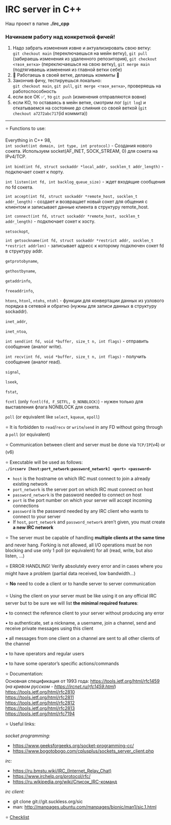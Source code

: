 # IRC server in C++
Наш проект в папке **./irc_cpp**

### Начинаем работу над конкретной фичей!
1. Надо забрать изменения извне и актуализировать свою ветку:  
`git checkout main` (переключаешься на мейн ветку), `git pull` (забираешь изменения из удаленного репозитория), `git checkout <твоя_ветка>` (переключаешься на свою ветку), `git merge main` (подтягиваешь изменения из главной ветки себе)
2. :hammer: Работаешь в своей ветке, делаешь коммиты :hammer:
3. Закончив фичу, тестируешься локально:  
`git checkout main`, `git pull`, `git merge <твоя_ветка>`, проверяешь на работоспособность
4. если все ОК :white_check_mark:, то `git push` (изменения отправляются вовне)
5. если КО, то оставаясь в мейн ветке, смотрим лог (`git log`) и откатываемся на состояние до слияния со своей веткой (`git checkout a7272abc717`(id коммита))
_________________________
:star: Functions to use:

Everything in C++ 98,  
`int socket(int domain, int type, int protocol)` - Создания нового сокета. Используем socket(AF_INET, SOCK_STREAM, 0) для сокета на IPv4/TCP.        

`int bind(int fd, struct sockaddr *local_addr, socklen_t addr_length)` - подключает сокет к порту.   

`int listen(int fd, int backlog_queue_size)` - ждет входящие сообщения по fd сокета.          

`int accept(int fd, struct sockaddr *remote_host, socklen_t addr_length)` -  создает и возвращает новый сокет для общения с клиентом и записывает данные клиента в структуру remote_host.   

`int connect(int fd, struct sockaddr *remote_host, socklen_t addr_length)` - подключает сокет к хосту.  

`setsockopt`,  

`int getsockname(int fd, struct sockaddr *restrict addr, socklen_t *restrict addrlen)` - записывает адресс к которому подключен сокет fd в структуру addr.   

`getprotobyname`,  

`gethostbyname`,  

`getaddrinfo`,  

`freeaddrinfo`,  

`htons`, `htonl`, `ntohs`, `ntohl` - функции для конвертации данных из узлового порядка в сетевой и обратно (нужны для записи данных в структуру sockaddr).   

`inet_addr`,  

`inet_ntoa`,  

`int send(int fd, void *buffer, size_t n, int flags)` - отправить сообщение (аналог write).    

`int recv(int fd, void *buffer, size_t n, int flags)` - получить сообщение (аналог read).    

`signal`,  

`lseek`,  

`fstat`, 

`fcntl` (only `fcntl(fd, F_SETFL, O_NONBLOCK)`) - нужен только для выставления флага NONBLOCK для сокета.     

`poll` (or equivalent like `select`, `kqueue`, `epoll`) 

:star: It is forbidden to `read`/`recv` or `write`/`send` in any FD without going through a `poll` (or equivalent)

:star: Communication between client and server must be done via `TCP/IP`(v4) or (v6)

:star: Executable will be used as follows:  
**```./ircserv [host:port_network:password_network] <port> <password>```**
- `host` is the hostname on which IRC must connect to join a already existing network
- `port_network` is the server port on which IRC must connect on host
- `password_network` is the password needed to connect on host
- `port` is the port number on which your server will accept incoming connections
- `password` is the password needed by any IRC client who wants to connect to your server
- If `host`, `port_network` and `password_network` aren’t given, you must create **a new IRC network**

:star: The server must be capable of handling **multiple clients at the same time** and never hang. Forking is not allowed, all I/O operations must be non blocking and use only 1 poll (or equivalent) for all (read, write, but also listen, ...)

:star: ERROR HANDLING! Verify absolutely every error and in cases where you might have a problem (partial data received, low bandwidth...)

:star: **No** need to code a client or to handle server to server communication

:star: Using the client on your server must be like using it on any official IRC server but to be sure we will list **the minimal required features**:

• to connect the reference client to your server without producing any error

• to authenticate, set a nickname, a username, join a channel, send and receive private messages using this client

• all messages from one client on a channel are sent to all other clients of the channel

• to have operators and regular users

• to have some operator’s specific actions/commands

:star: Documentation:  
Основная спецификация от 1993 года: https://tools.ietf.org/html/rfc1459  (*на кривом русском - https://ircnet.ru/rfc1459.html*)  
https://tools.ietf.org/html/rfc2810  
https://tools.ietf.org/html/rfc2811  
https://tools.ietf.org/html/rfc2812  
https://tools.ietf.org/html/rfc2813  
https://tools.ietf.org/html/rfc7194  

:star: Useful links:

*socket programming:*
- https://www.geeksforgeeks.org/socket-programming-cc/  
- https://www.bogotobogo.com/cplusplus/sockets_server_client.php

*irc:*
- https://ru.bmstu.wiki/IRC_(Internet_Relay_Chat) 
- https://www.irchelp.org/protocol/rfc/
- https://ru.wikipedia.org/wiki/Список_IRC-команд

*irc client:*
- git clone git://git.suckless.org/sic 
- man: http://manpages.ubuntu.com/manpages/bionic/man1/sic.1.html 

:star: [Checklist](https://github.com/secondfry/school21-checklists/blob/master/ng_5_ft_irc.pdf "Возможно старый") 
